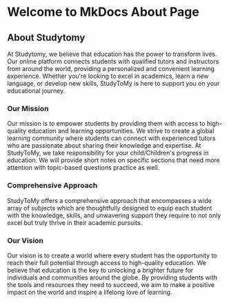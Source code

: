 ﻿# Welcome to MkDocs About Page

## About Studytomy

At Studytomy, we believe that education has the power to transform lives. Our online platform connects students with qualified tutors and instructors from around the world, providing a personalized and convenient learning experience. Whether you're looking to excel in academics, learn a new language, or develop new skills, StudyToMy is here to support you on your educational journey.

### Our Mission

Our mission is to empower students by providing them with access to high-quality education and learning opportunities. We strive to create a global learning community where students can connect with experienced tutors who are passionate about sharing their knowledge and expertise. At StudyToMy, we take responsibility for your child/Children's progress in education. We will provide short notes on specific sections that need more attention with topic-based questions practice as well.

### Comprehensive Approach

StudyToMy offers a comprehensive approach that encompasses a wide array of subjects which are thoughtfully designed to equip each student with the knowledge, skills, and unwavering support they require to not only excel but truly thrive in their academic pursuits.

### Our Vision

Our vision is to create a world where every student has the opportunity to reach their full potential through access to high-quality education. We believe that education is the key to unlocking a brighter future for individuals and communities around the globe. By providing students with the tools and resources they need to succeed, we aim to make a positive impact on the world and inspire a lifelong love of learning.